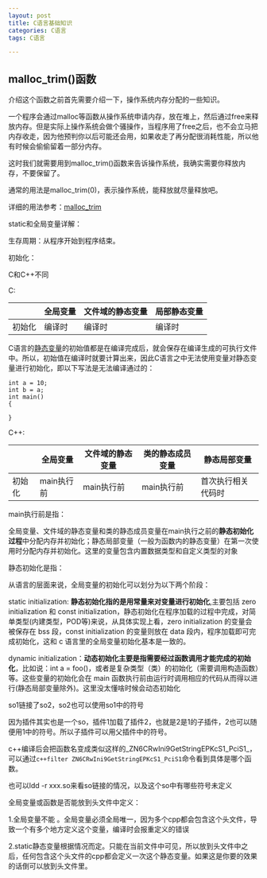 ```yaml
---
layout: post
title: C语言基础知识
categories: C语言 
tags: C语言

---
```


## malloc_trim()函数

介绍这个函数之前首先需要介绍一下，操作系统内存分配的一些知识。

一个程序会通过malloc等函数从操作系统申请内存，放在堆上，然后通过free来释放内存。但是实际上操作系统会做个骚操作，当程序用了free之后，也不会立马把内存收走，因为他预判你以后可能还会用，如果收走了再分配很消耗性能，所以他有时候会偷偷留着一部分内存。

这时我们就需要用到malloc_trim()函数来告诉操作系统，我确实需要你释放内存，不要保留了。

通常的用法是malloc_trim(0)，表示操作系统，能释放就尽量释放吧。

详细的用法参考：[malloc_trim](https://linux.die.net/man/3/malloc_trim)



static和全局变量详解：

生存周期：从程序开始到程序结束。

初始化：

C和C++不同

C:

|        | 全局变量 | 文件域的静态变量 | 局部静态变量 |
| ------ | -------- | ---------------- | ------------ |
| 初始化 | 编译时   | 编译时           | 编译时       |

C语言的[静态变量](https://so.csdn.net/so/search?q=静态变量&spm=1001.2101.3001.7020)的初始值都是在编译完成后，就会保存在编译生成的可执行文件中。所以，初始值在编译时就要计算出来，因此C语言之中无法使用变量对静态变量进行初始化，即以下写法是无法编译通过的：

```
int a = 10;
int b = a;
int main()
{

}
```

C++:

|        | 全局变量   | 文件域的静态变量 | 类的静态成员变量 | 静态局部变量       |
| ------ | ---------- | ---------------- | ---------------- | ------------------ |
| 初始化 | main执行前 | main执行前       | main执行前       | 首次执行相关代码时 |

main执行前是指：

全局变量、文件域的静态变量和类的静态成员变量在main执行之前的**静态初始化过程**中分配内存并初始化；静态局部变量（一般为函数内的静态变量）在第一次使用时分配内存并初始化。这里的变量包含内置数据类型和自定义类型的对象

静态初始化是指：

从语言的层面来说，全局变量的初始化可以划分为以下两个阶段：

static initialization: **静态初始化指的是用常量来对变量进行初始化**,主要包括 zero initialization 和 const initialization，静态初始化在程序加载的过程中完成，对简单类型(内建类型，POD等)来说，从具体实现上看，zero initialization 的变量会被保存在 bss 段，const initialization 的变量则放在 data 段内，程序加载即可完成初始化，这和 c 语言里的全局变量初始化基本是一致的。

dynamic initialization：**动态初始化主要是指需要经过函数调用才能完成的初始化**，比如说：int a = foo()，或者是复杂类型（类）的初始化（需要调用构造函数）等。这些变量的初始化会在 main 函数执行前由运行时调用相应的代码从而得以进行(静态局部变量除外)。这里没太懂啥时候会动态初始化



so1链接了so2，so2也可以使用so1中的符号

因为插件其实也是一个so，插件1加载了插件2，也就是2是1的子插件，2也可以随便用1中的符号。所以子插件可以用父插件中的符号。



c++编译后会把函数名变成类似这样的_ZN6CRwIni9GetStringEPKcS1_PciS1_，可以通过`c++filter ZN6CRwIni9GetStringEPKcS1_PciS1`命令看到具体是哪个函数。

也可以ldd -r xxx.so来看so链接的情况，以及这个so中有哪些符号未定义



全局变量或函数是否能放到头文件中定义：

1.全局变量不能 。全局变量必须全局唯一，因为多个cpp都会包含这个头文件，导致一个有多个地方定义这个变量，编译时会报重定义的错误

2.static静态变量根据情况而定。只能在当前文件中可见，所以放到头文件中之后，任何包含这个头文件的cpp都会定义一次这个静态变量。如果这是你要的效果的话倒可以放到头文件里。